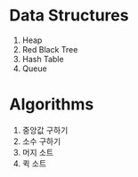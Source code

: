 # Data Structures
1. Heap
2. Red Black Tree
3. Hash Table
4. Queue

# Algorithms
1. 중앙값 구하기
2. 소수 구하기
3. 머지 소트
4. 퀵 소트
